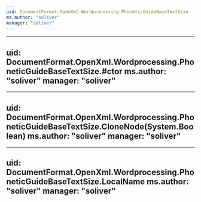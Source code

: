 ```yaml
---
uid: DocumentFormat.OpenXml.Wordprocessing.PhoneticGuideBaseTextSize
ms.author: "soliver"
manager: "soliver"
---
```


---
uid: DocumentFormat.OpenXml.Wordprocessing.PhoneticGuideBaseTextSize.#ctor
ms.author: "soliver"
manager: "soliver"
---

---
uid: DocumentFormat.OpenXml.Wordprocessing.PhoneticGuideBaseTextSize.CloneNode(System.Boolean)
ms.author: "soliver"
manager: "soliver"
---

---
uid: DocumentFormat.OpenXml.Wordprocessing.PhoneticGuideBaseTextSize.LocalName
ms.author: "soliver"
manager: "soliver"
---
